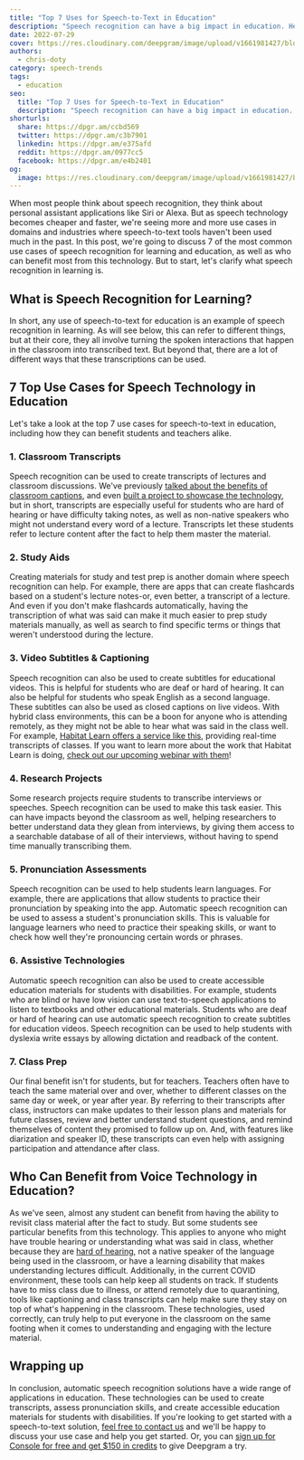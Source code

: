 ```yaml
---
title: "Top 7 Uses for Speech-to-Text in Education"
description: "Speech recognition can have a big impact in education. Here are 7 of the top use cases."
date: 2022-07-29
cover: https://res.cloudinary.com/deepgram/image/upload/v1661981427/blog/top-7-uses-speech-to-text-education/use-cases-for-speech-recognition-in-education-thum.png
authors:
  - chris-doty
category: speech-trends
tags:
  - education
seo:
  title: "Top 7 Uses for Speech-to-Text in Education"
  description: "Speech recognition can have a big impact in education. Here are 7 of the top use cases."
shorturls:
  share: https://dpgr.am/ccbd569
  twitter: https://dpgr.am/c3b7901
  linkedin: https://dpgr.am/e375afd
  reddit: https://dpgr.am/0977cc5
  facebook: https://dpgr.am/e4b2401
og:
  image: https://res.cloudinary.com/deepgram/image/upload/v1661981427/blog/top-7-uses-speech-to-text-education/use-cases-for-speech-recognition-in-education-thum.png
---
```


When most people think about speech recognition, they think about personal assistant applications like Siri or Alexa. But as speech technology becomes cheaper and faster, we're seeing more and more use cases in domains and industries where speech-to-text tools haven't been used much in the past. In this post, we're going to discuss 7 of the most common use cases of speech recognition for learning and education, as well as who can benefit most from this technology. But to start, let's clarify what speech recognition in learning is.

## What is Speech Recognition for Learning?

In short, any use of speech-to-text for education is an example of speech recognition in learning. As will see below, this can refer to different things, but at their core, they all involve turning the spoken interactions that happen in the classroom into transcribed text. But beyond that, there are a lot of different ways that these transcriptions can be used.

## 7 Top Use Cases for Speech Technology in Education

Let's take a look at the top 7 use cases for speech-to-text in education, including how they can benefit students and teachers alike.

### 1\. Classroom Transcripts

Speech recognition can be used to create transcripts of lectures and classroom discussions. We've previously [talked about the benefits of classroom captions](https://blog.deepgram.com/automatic-speech-recognition-education/), and even [built a project to showcase the technology](https://blog.deepgram.com/classroom-captioner/), but in short, transcripts are especially useful for students who are hard of hearing or have difficulty taking notes, as well as non-native speakers who might not understand every word of a lecture. Transcripts let these students refer to lecture content after the fact to help them master the material.

### 2\. Study Aids

Creating materials for study and test prep is another domain where speech recognition can help. For example, there are apps that can create flashcards based on a student's lecture notes-or, even better, a transcript of a lecture. And even if you don't make flashcards automatically, having the transcription of what was said can make it much easier to prep study materials manually, as well as search to find specific terms or things that weren't understood during the lecture.

### 3\. Video Subtitles & Captioning

Speech recognition can also be used to create subtitles for educational videos. This is helpful for students who are deaf or hard of hearing. It can also be helpful for students who speak English as a second language. These subtitles can also be used as closed captions on live videos. With hybrid class environments, this can be a boon for anyone who is attending remotely, as they might not be able to hear what was said in the class well. For example, [Habitat Learn offers a service like this](https://www.habitatlearn.com/product/messenger-pigeon), providing real-time transcripts of classes. If you want to learn more about the work that Habitat Learn is doing, [check out our upcoming webinar with them](https://offers.deepgram.com/habitat-learn-webinar)!

### 4\. Research Projects

Some research projects require students to transcribe interviews or speeches. Speech recognition can be used to make this task easier. This can have impacts beyond the classroom as well, helping researchers to better understand data they glean from interviews, by giving them access to a searchable database of all of their interviews, without having to spend time manually transcribing them.

### 5\. Pronunciation Assessments

Speech recognition can be used to help students learn languages. For example, there are applications that allow students to practice their pronunciation by speaking into the app. Automatic speech recognition can be used to assess a student's pronunciation skills. This is valuable for language learners who need to practice their speaking skills, or want to check how well they're pronouncing certain words or phrases.




### 6\. Assistive Technologies

Automatic speech recognition can also be used to create accessible education materials for students with disabilities. For example, students who are blind or have low vision can use text-to-speech applications to listen to textbooks and other educational materials. Students who are deaf or hard of hearing can use automatic speech recognition to create subtitles for education videos. Speech recognition can be used to help students with dyslexia write essays by allowing dictation and readback of the content.

### 7\. Class Prep

Our final benefit isn't for students, but for teachers. Teachers often have to teach the same material over and over, whether to different classes on the same day or week, or year after year. By referring to their transcripts after class, instructors can make updates to their lesson plans  and materials for future classes, review and better understand student questions, and remind themselves of content they promised to follow up on. And, with features like diarization and speaker ID, these transcripts can even help with assigning participation and attendance after class.

## Who Can Benefit from Voice Technology in Education?

As we've seen, almost any student can benefit from having the ability to revisit class material after the fact to study. But some students see particular benefits from this technology. This applies to anyone who might have trouble hearing or understanding what was said in class, whether because they are [hard of hearing](https://blog.deepgram.com/asr-important-deaf-hoh-community/), not a native speaker of the language being used in the classroom, or have a learning disability that makes understanding lectures difficult. Additionally, in the current COVID environment, these tools can help keep all students on track. If students have to miss class due to illness, or attend remotely due to quarantining, tools like captioning and class transcripts can help make sure they stay on top of what's happening in the classroom. These technologies, used correctly, can truly help to put everyone in the classroom on the same footing when it comes to understanding and engaging with the lecture material.

## Wrapping up

In conclusion, automatic speech recognition solutions have a wide range of applications in education. These technologies can be used to create transcripts, assess pronunciation skills, and create accessible education materials for students with disabilities. If you're looking to get started with a speech-to-text solution, [feel free to contact us](https://deepgram.com/contact-us/) and we'll be happy to discuss your use case and help you get started. Or, you can [sign up for Console for free and get $150 in credits](https://console.deepgram.com/signup) to give Deepgram a try.
